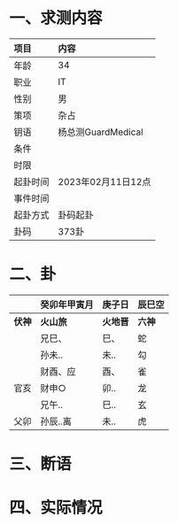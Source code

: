 # 一、求测内容
|项目|内容|
|:-|:-|
|年龄|34|
|职业|IT|
|性别|男|
|策项|杂占|
|钥语|杨总测GuardMedical|
|条件||
|时限||
|起卦时间|2023年02月11日12点|
|事件时间||
|起卦方式|卦码起卦|
|卦码|373卦|

# 二、卦
||癸卯年甲寅月|庚子日|辰巳空|
|:-|:-|:-|:-|
|**伏神**|**火山旅**|**火地晋**|**六神**|
||兄巳、|巳、|蛇|
||孙未..|未..|勾|
||财酉、应|酉、|雀|
|官亥|财申○|卯..|龙|
||兄午..|巳..|玄|
|父卯|孙辰..离|未..|虎|


# 三、断语

# 四、实际情况
